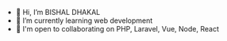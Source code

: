 - 👋 Hi, I’m BISHAL DHAKAL
- 🌱 I’m currently learning web development
- 🤝  I'm open to collaborating on PHP, Laravel, Vue, Node, React


<!---
bishal099/bishal099 is a ✨ special ✨ repository because its `README.md` (this file) appears on your GitHub profile.
You can click the Preview link to take a look at your changes.
--->
